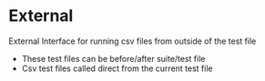 # External

External Interface for running csv files from outside of the test file

* These test files can be before/after suite/test file
* Csv test files called direct from the current test file

